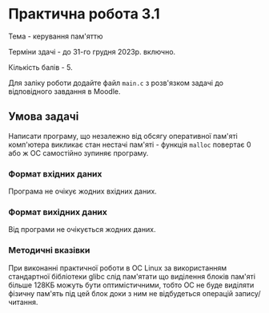 # Практична робота 3.1

Тема - керування пам'яттю

Терміни здачі - до 31-го грудня 2023р. включно.

Кількість балів - 5.

Для заліку роботи додайте файл `main.c` з розв'язком задачі до відповідного завдання в Moodle.

## Умова задачі

Написати програму, що незалежно від обсягу оперативної пам'яті комп'ютера викликає стан нестачі пам'яті - функція `malloc` повертає 0 або ж ОС самостійно зупиняє програму.

### Формат вхідних даних

Програма не очікує жодних вхідних даних.

### Формат вихідних даних

Від програми не очікується жодних даних.

### Методичні вказівки

При виконанні практичної роботи в ОС Linux за використанням стандартної бібліотеки glibc слід пам'ятати що виділення блоків пам'яті більше 128КБ можуть бути оптимістичними, тобто ОС не буде виділяти фізичну пам'ять під цей блок доки з ним не відбудеться операцій запису/читання.

